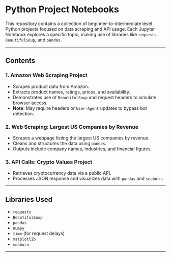 # Python Project Notebooks

This repository contains a collection of beginner-to-intermediate level Python projects focused on data scraping and API usage. Each Jupyter Notebook explores a specific topic, making use of libraries like `requests`, `BeautifulSoup`, and `pandas`.

---

## Contents

### 1. **Amazon Web Scraping Project**
- Scrapes product data from Amazon.
- Extracts product names, ratings, prices, and availability.
- Demonstrates use of `BeautifulSoup` and request headers to simulate browser access.
- **Note**: May require headers or `User-Agent` updates to bypass bot detection.

### 2. **Web Scraping: Largest US Companies by Revenue**
- Scrapes a webpage listing the largest US companies by revenue.
- Cleans and structures the data using `pandas`.
- Outputs include company names, industries, and financial figures.

### 3. **API Calls: Crypto Values Project**
- Retrieves cryptocurrency data via a public API.
- Processes JSON response and visualizes data with `pandas` and `seaborn`.

---

## Libraries Used
- `requests`
- `BeautifulSoup`
- `pandas`
- `numpy`
- `time` (for request delays)
- `matplotlib`
- `seaborn`

---


